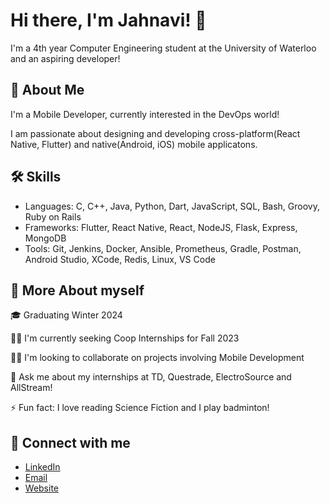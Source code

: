 # Hi there, I'm Jahnavi! 👋

I'm a 4th year Computer Engineering student at the University of Waterloo and an aspiring developer!




## 🚀 About Me
I'm a Mobile Developer, currently interested in the DevOps world! 

I am passionate about designing and developing cross-platform(React Native, Flutter) and native(Android, iOS) mobile applicatons.

## 🛠 Skills
- Languages: C, C++, Java, Python, Dart, JavaScript, SQL, Bash, Groovy, Ruby on Rails
- Frameworks:  Flutter, React Native, React, NodeJS, Flask, Express, MongoDB
- Tools: Git, Jenkins, Docker, Ansible, Prometheus, Gradle, Postman, Android Studio, XCode, Redis, Linux, VS Code



## 💁 More About myself
🎓 Graduating Winter 2024

👩‍💻 I'm currently seeking Coop Internships for Fall 2023

👯‍♀️ I'm looking to collaborate on projects involving Mobile Development

💬 Ask me about my internships at TD, Questrade, ElectroSource and AllStream!

⚡️ Fun fact: I love reading Science Fiction and I play badminton!


## 🤝 Connect with me
* [LinkedIn](https://www.linkedin.com/in/jahnavi17/)
* [Email](mailto:j36shah@uwaterloo.ca)
* [Website]()
